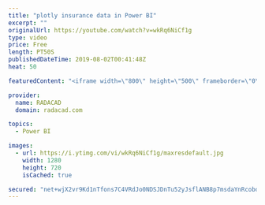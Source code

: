 ```yaml
---
title: "plotly insurance data in Power BI"
excerpt: ""
originalUrl: https://youtube.com/watch?v=wkRq6NiCf1g
type: video
price: Free
length: PT50S
publishedDateTime: 2019-08-02T00:41:48Z
heat: 50

featuredContent: "<iframe width=\"800\" height=\"500\" frameborder=\"0\" src=\"https://www.youtube.com/embed/wkRq6NiCf1g\" allow=\"accelerometer; autoplay; encrypted-media; gyroscope; picture-in-picture\" allowfullscreen></iframe>"

provider:
  name: RADACAD
  domain: radacad.com

topics:
  - Power BI

images:
  - url: https://i.ytimg.com/vi/wkRq6NiCf1g/maxresdefault.jpg
    width: 1280
    height: 720
    isCached: true

secured: "net+wjX2vr9Kd1nTfons7C4VRdJo0NDSJDnTu52yJsflANB8p7msdaYnRcobdUTmA+j/R/rIh0NzaeXph2Ziuc+94yfaZUeywMUvxJfp1OSmBwoyYdLO3sWrfvKz26krpQ763+gF0p9JEwugeVh7cEQjnmttDXN1ofYT6VaEjQmoOPg5+IAqRu/X4zt86n5WNtrwrPlBrjYM743c0FXnV6YU8/aU28nuiAUCw57FW+FA7gkufT+DD59g9wOSKvXTrktIDmxevgy0htbGKcWenfIDTxmwZNhF35Q/s0QT3I2QIjCuT6t9bzwk7sLLy4D3mJpVPxFR27Aquz8rmJyUhUiMXdtjReWO879nIRM6zc8x8U2PB2+QLQdDshlm3r9kUKWLMEDm6nkRDO2L5yym9KxEjK2lmdj6SF1thWwLKkg=;vWmq5AK9qyu+ytpqKucWjw=="
---
```


